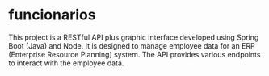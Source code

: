 # funcionarios
 This project is a RESTful API plus graphic interface developed using Spring Boot (Java) and Node. It is designed to manage employee data for an ERP (Enterprise Resource Planning) system. The API provides various endpoints to interact with the employee data.
